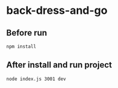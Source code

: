 # back-dress-and-go

## Before run

`npm install`

## After install and run project

`node index.js 3001 dev`
